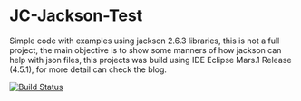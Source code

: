 # JC-Jackson-Test
Simple code with examples using jackson 2.6.3 libraries, this is not a full project, the main objective is to show some manners of how jackson can help with json files, this projects was build using IDE Eclipse Mars.1 Release (4.5.1), for more detail can check the blog.

[![Build Status](https://travis-ci.org/calavraian/JC-Jackson-Test.svg)](https://travis-ci.org/calavraian/JC-Jackson-Test)
